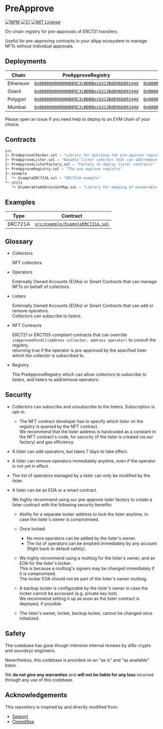 # PreApprove

[![NPM][npm-shield]][npm-url]
[![CI][ci-shield]][ci-url]
[![MIT License][license-shield]][license-url]

On-chain registry for pre-approvals of ERC721 transfers.

Useful for pre-approving contracts in your dApp ecosystem to manage NFTs without individual approvals.

## Deployments

| Chain | PreApproveRegistry | PreApproveListerFactory |
|---|---|---|
| Ethereum | [`0x000000000000B89C3cBDBBecb313Bd896b09144d`](https://etherscan.io/address/0x000000000000B89C3cBDBBecb313Bd896b09144d) | [`0x000000002f8c58a122F28C7CC8d644227a8FBa06`](https://etherscan.io/address/0x000000002f8c58a122F28C7CC8d644227a8FBa06) |
| Goerli | [`0x000000000000B89C3cBDBBecb313Bd896b09144d`](https://goerli.etherscan.io/address/0x000000000000B89C3cBDBBecb313Bd896b09144d) | [`0x000000002f8c58a122F28C7CC8d644227a8FBa06`](https://goerli.etherscan.io/address/0x000000002f8c58a122F28C7CC8d644227a8FBa06) |
| Polygon | [`0x000000000000B89C3cBDBBecb313Bd896b09144d`](https://polygonscan.com/address/0x000000000000B89C3cBDBBecb313Bd896b09144d) | [`0x000000002f8c58a122F28C7CC8d644227a8FBa06`](https://polygonscan.com/address/0x000000002f8c58a122F28C7CC8d644227a8FBa06) |
| Mumbai | [`0x000000000000B89C3cBDBBecb313Bd896b09144d`](https://mumbai.polygonscan.com/address/0x000000000000B89C3cBDBBecb313Bd896b09144d) | [`0x000000002f8c58a122F28C7CC8d644227a8FBa06`](https://mumbai.polygonscan.com/address/0x000000002f8c58a122F28C7CC8d644227a8FBa06) |


Please open an issue if you need help to deploy to an EVM chain of your choice.

## Contracts

```ml
src
├─ PreApproveChecker.sol — "Library for querying the pre-approve registry efficiently"
├─ PreApproveLister.sol — "Ownable lister contract that can add/remove operators"
├─ PreApproveListerFactory.sol — "Factory to deploy lister contracts"
├─ PreApproveRegistry.sol — "The pre-approve registry"
├─ example
│  └─ ExampleERC721A.sol — "ERC721A example"
└─ utils
   └─ EnumerableAddressSetMap.sol — "Library for mapping of enumerable sets"
``` 

## Examples

| Type | Contract |
|---|---|
| ERC721A | [`src/example/ExampleERC721A.sol`](./src/example/ExampleERC721A.sol) |

## Glossary

- Collectors

  NFT collectors.

- Operators 

  Externally Owned Accounts (EOAs) or Smart Contracts that can manage NFTs on behalf of collectors. 

- Listers

  Externally Owned Accounts (EOAs) or Smart Contracts that can add or remove operators.  
  Collectors can subscribe to listers. 

- NFT Contracts

  ERC721 or ERC1155 compliant contracts that can override  
  `isApprovedForAll(address collector, address operator)` to consult the registry,  
  returning true if the operator is pre-approved by the specified lister which the collector is subscribed to.

- Registry

  The PreApproveRegistry which can allow collectors to subscribe to listers, and listers to add/remove operators. 

## Security

- Collectors can subscribe and unsubscribe to the listers. Subscription is opt-in.  

  - The NFT contract developer has to specify which lister on the registry is queried by the NFT contract.  
    We recommend that the lister address is hardcoded as a constant in the NFT contract's code, for security (if the lister is created via our factory) and gas efficiency.

- A lister can add operators, but takes 7 days to take effect. 

- A lister can remove operators immediately anytime, even if the operator is not yet in effect.

- The list of operators managed by a lister can only be modified by the lister.

- A lister can be an EOA or a smart contract.   

  We highly recommend using our pre-approve lister factory to create a lister contract with the following security benefits:  

    - Ability for a separate locker address to lock the lister anytime, in case the lister's owner is compromised.

    - Once locked:
      - No more operators can be added by the lister's owner.
      - The list of operators can be emptied immediately by any account (flight back to default safety).

    - We highly recommend using a multisig for the lister's owner, and an EOA for the lister's locker.   
      This is because a multisig's signers may be changed immediately if it is compromised.   
      The locker EOA should not be part of the lister's owner multisig.

    - A backup locker is configurable by the lister's owner in case the locker cannot be accessed (e.g. private key lost).   
      We recommend setting it up as soon as the lister contract is deployed, if possible.

    - The lister's owner, locker, backup locker, cannot be changed once initialized.

## Safety

The codebase has gone though intensive internal reviews by a16z crypto and soundxyz engineers.

Nevertheless, this codebase is provided on an "as is" and "as available" basis.

We **do not give any warranties** and **will not be liable for any loss** incurred through any use of this codebase.

## Acknowledgements

This repository is inspired by and directly modified from:

- [Seaport](https://github.com/ProjectOpenSea/seaport)
- [ClosedSea](https://github.com/vectorized/closedsea)


[npm-shield]: https://img.shields.io/npm/v/preapprove.svg
[npm-url]: https://www.npmjs.com/package/preapprove

[ci-shield]: https://img.shields.io/github/actions/workflow/status/vectorized/preapprove/ci.yml?label=build&branch=main
[ci-url]: https://github.com/vectorized/preapprove/actions/workflows/ci.yml

[license-shield]: https://img.shields.io/badge/License-MIT-green.svg
[license-url]: https://github.com/vectorized/preapprove/blob/main/LICENSE.txt
